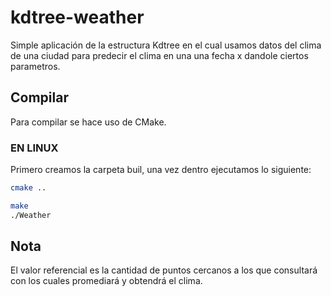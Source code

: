 # kdtree-weather

Simple aplicación de la estructura Kdtree en el cual usamos datos del clima de una ciudad para predecir el clima en una una fecha x dandole ciertos parametros.

## Compilar
Para compilar se hace uso de CMake.
### EN LINUX
Primero creamos la carpeta buil, una vez dentro ejecutamos lo siguiente:
```bash
cmake ..
```
```bash
make
./Weather
```

## Nota
El valor referencial es la cantidad de puntos cercanos a los que consultará con los cuales promediará y obtendrá el clima.
